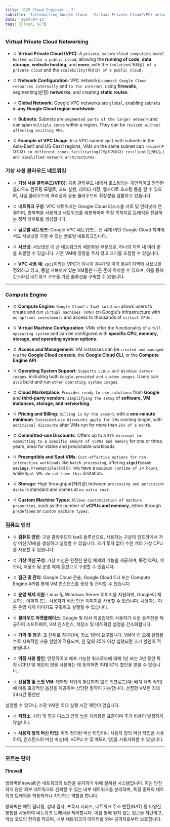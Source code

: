 ```yaml
---
title: 'GCP Cloud Engineer - 7'
subtitle: 'Introducting Google Cloud - Virtual Private Cloud(VPC) networking / Compute Engine'
date: '2024-04-13'
tags: [Cloud, GCP]
---
```


### Virtual Private Cloud Networking


- ㅇ **Virtual Private Cloud (VPC)**: A `private`, `secure` `cloud computing model` `hosted within a public cloud`, allowing the **running of code**, **data storage**, **website hosting**, and **more**, with the `isolation(격리성) of a private cloud` and the `scalability(확장성) of a public cloud.`

- ㅇ **Network Configuration**: VPC networks `connect Google Cloud resources internally` and `to the internet`, using **firewalls**, segmenting(분할) **networks**, and creating **static routes**.

- ㅇ **Global Network**: Google VPC networks are `global`, enabling `subnets` in **any Google Cloud region worldwide**.

- ㅇ **Subnets**: Subnets are `segmented parts of the larger network` and can span `multiple zones` within a region. They can be `resized without affecting existing VMs`.

- ㅇ **Example of VPC Usage**: In a VPC named `vpc1` with subnets in the Asia-East1 and US-East1 regions, VMs on the same subnet can `reside(존재하다) in different zones`, `facilitating(가능하게하다) resilient(탄력있는) and simplified network architectures`.

### 가상 사설 클라우드 네트워킹

- ㅇ **가상 사설 클라우드(VPC)**: 공용 클라우드 내에서 호스팅되는 개인적이고 안전한 클라우드 컴퓨팅 모델로, 코드 실행, 데이터 저장, 웹사이트 호스팅 등을 할 수 있으며, 사설 클라우드의 격리성과 공용 클라우드의 확장성을 결합하고 있습니다.

- ㅇ **네트워크 구성**: VPC 네트워크는 Google Cloud 리소스를 서로 및 인터넷에 연결하며, 방화벽을 사용하고 네트워크를 세분화하며 특정 목적지로 트래픽을 전달하는 정적 라우트를 생성합니다.

- ㅇ **글로벌 네트워크**: Google VPC 네트워크는 전 세계 어떤 Google Cloud 지역에서도 서브넷을 가질 수 있는 글로벌 네트워크입니다.

- ㅇ **서브넷**: 서브넷은 더 큰 네트워크의 세분화된 부분으로, 하나의 지역 내 여러 존을 포괄할 수 있습니다. 기존 VM에 영향을 주지 않고 크기를 조정할 수 있습니다.

- ㅇ **VPC 사용 예**: `vpc1`이라는 VPC가 아시아 동부1 및 미국 동부1 지역에 서브넷을 정의하고 있고, 동일 서브넷에 있는 VM들은 다른 존에 위치할 수 있으며, 이를 통해 간소화된 네트워크 구조를 가진 솔루션을 구축할 수 있습니다.

-----------------------

### Compute Engine


- ㅇ **Compute Engine**: `Google Cloud's IaaS solution` allows users to create and run `virtual machines (VMs)` on Google's infrastructure with `no upfront investments` and access to thousands of `virtual CPUs.`

- ㅇ **Virtual Machine Configuration**: VMs offer the functionality of a `full operating system` and can be configured with **specific CPU, memory, storage, and operating system options**.

- ㅇ **Access and Management**: VM instances can be `created and managed` via the **Google Cloud console**, the **Google Cloud CLI**, or the **Compute Engine API**.

- ㅇ **Operating System Support**: `Supports Linux and Windows Server images`, including both `Google-provided and custom images`. Users can `also` build and run `other operating system images`.

- ㅇ **Cloud Marketplace**: `Provides ready-to-use solutions` from **Google** and **third-party vendors**, `simplifying the setup` of **software, VM instances, storage, and networking**.

- ㅇ **Pricing and Billing**: `Billing is by the second`, with a **one-minute minimum**. `Sustained-use discounts apply for VMs` running longer, with `additional discounts` after VMs run for more than `25% of a month`.

- ㅇ **Committed-use Discounts**: Offers up to a `57% discount for committing to a specific amount of vCPUs and memory` for one or three years, ideal for stable and predictable workloads.

- ㅇ **Preemptible and Spot VMs**: `Cost-effective options for non-interactive workloads` like `batch processing`, offering **`significant savings`**. `Preemptible(선점형) VMs` have a `maximum runtime of 24 hours`, while `Spot VMs do not have this` limitation.

- ㅇ **Storage**: High throughput(처리량) between `processing and persistent disks` is standard and comes at `no extra cost`.

- ㅇ **Custom Machine Types**: `Allows customization of machine properties`, such as the number of **vCPUs and memory**, either through `predefined` or `custom machine types`.

### 컴퓨트 엔진

- ㅇ **컴퓨트 엔진**: 구글 클라우드의 IaaS 솔루션으로, 사용자는 구글의 인프라에서 가상 머신(VM)을 생성하고 실행할 수 있습니다. 초기 투자 없이 수천 개의 가상 CPU를 사용할 수 있습니다.

- ㅇ **가상 머신 구성**: 가상 머신은 완전한 운영 체제의 기능을 제공하며, 특정 CPU, 메모리, 저장소 및 운영 체제 옵션으로 구성할 수 있습니다.

- ㅇ **접근 및 관리**: Google Cloud 콘솔, Google Cloud CLI 또는 Compute Engine API를 통해 VM 인스턴스를 생성 및 관리할 수 있습니다.

- ㅇ **운영 체제 지원**: Linux 및 Windows Server 이미지를 지원하며, Google이 제공하는 이미지 또는 사용자가 직접 만든 이미지를 사용할 수 있습니다. 사용자는 다른 운영 체제 이미지도 구축하고 실행할 수 있습니다.

- ㅇ **클라우드 마켓플레이스**: Google 및 타사 제공업체의 사용하기 쉬운 솔루션을 제공하여 소프트웨어, VM 인스턴스, 저장소 및 네트워킹 설정을 간소화합니다.

- ㅇ **가격 및 청구**: 초 단위로 청구되며, 최소 1분이 요구됩니다. VM이 더 오래 실행될수록 지속적인 사용 할인이 적용되며, 한 달의 25% 이상 실행되면 추가 할인이 적용됩니다.

- ㅇ **약정 사용 할인**: 안정적이고 예측 가능한 워크로드에 대해 1년 또는 3년 동안 특정 vCPU 및 메모리 양을 사용하는 데 동의하면 최대 57% 할인을 받을 수 있습니다.

- ㅇ **선점형 및 스팟 VM**: 대화형 작업이 필요하지 않은 워크로드(예: 배치 처리 작업)에 비용 효과적인 옵션을 제공하며 상당한 절약이 가능합니다. 선점형 VM은 최대 24시간 동안만

 실행할 수 있으나, 스팟 VM은 최대 실행 시간 제한이 없습니다.

- ㅇ **저장소**: 처리 및 영구 디스크 간의 높은 처리량은 표준이며 추가 비용이 발생하지 않습니다.

- ㅇ **사용자 정의 머신 타입**: 미리 정의된 머신 타입이나 사용자 정의 머신 타입을 사용하여, 인스턴스의 머신 속성(예: vCPU 수 및 메모리 양)을 사용자화할 수 있습니다.

-----------------------

### 모르는 단어 

#### Firewall

방화벽(Firewall)은 네트워크의 보안을 유지하기 위해 설계된 시스템입니다. 이는 안전하지 않은 외부 네트워크와 신뢰할 수 있는 내부 네트워크를 분리하며, 특정 종류의 네트워크 트래픽을 허용하거나 차단하는 역할을 합니다.

방화벽은 패킷 필터링, 상태 검사, 프록시 서비스, 네트워크 주소 변환(NAT) 등 다양한 방법을 사용하여 네트워크 트래픽을 제어합니다. 이를 통해 원치 않는 접근을 차단하고, 악성 코드의 전파를 막으며, 내부 네트워크의 데이터를 외부 공격자로부터 보호합니다.

